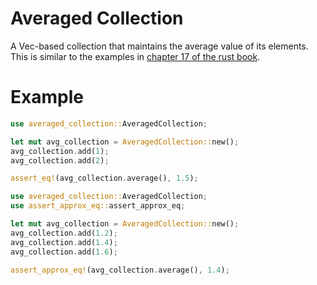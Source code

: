 # Averaged Collection

A Vec-based collection that maintains the average value of its elements. This is similar to the examples in [chapter 17 of the rust book](https://doc.rust-lang.org/book/ch17-01-what-is-oo.html).

# Example

```rust
use averaged_collection::AveragedCollection;

let mut avg_collection = AveragedCollection::new();
avg_collection.add(1);
avg_collection.add(2);

assert_eq!(avg_collection.average(), 1.5);
```

```rust
use averaged_collection::AveragedCollection;
use assert_approx_eq::assert_approx_eq;

let mut avg_collection = AveragedCollection::new();
avg_collection.add(1.2);
avg_collection.add(1.4);
avg_collection.add(1.6);

assert_approx_eq!(avg_collection.average(), 1.4);
```
